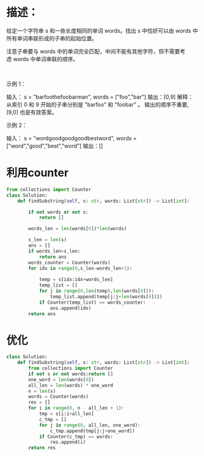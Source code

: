 # 描述：

给定一个字符串 s 和一些长度相同的单词 words。找出 s 中恰好可以由 words 中所有单词串联形成的子串的起始位置。

注意子串要与 words 中的单词完全匹配，中间不能有其他字符，但不需要考虑 words 中单词串联的顺序。

 

示例 1：

输入：
  s = "barfoothefoobarman",
  words = ["foo","bar"]
输出：[0,9]
解释：
从索引 0 和 9 开始的子串分别是 "barfoo" 和 "foobar" 。
输出的顺序不重要, [9,0] 也是有效答案。

示例 2：

输入：
  s = "wordgoodgoodgoodbestword",
  words = ["word","good","best","word"]
输出：[]


# 利用counter

```python
from collections import Counter
class Solution:
    def findSubstring(self, s: str, words: List[str]) -> List[int]:

        if not words or not s:
            return []

        words_len = len(words[0])*len(words)

        s_len = len(s)
        ans = []
        if words_len>s_len:
            return ans
        words_counter = Counter(words)
        for idx in range(0,s_len-words_len+1):
            
            temp = s[idx:idx+words_len]
            temp_list = []
            for j in range(0,len(temp),len(words[0])):
                temp_list.append(temp[j:j+len(words[0])])
            if Counter(temp_list) == words_counter:
                ans.append(idx)
        return ans 
```

# 优化

```python
class Solution:
    def findSubstring(self, s: str, words: List[str]) -> List[int]:
        from collections import Counter
        if not s or not words:return []
        one_word = len(words[0])
        all_len = len(words) * one_word
        n = len(s)
        words = Counter(words)
        res = []
        for i in range(0, n - all_len + 1):
            tmp = s[i:i+all_len]
            c_tmp = []
            for j in range(0, all_len, one_word):
                c_tmp.append(tmp[j:j+one_word])
            if Counter(c_tmp) == words:
                res.append(i)
        return res

```
